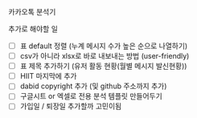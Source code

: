 카카오톡 분석기

추가로 해야할 일

- [ ] 표 default 정렬 (누계 메시지 수가 높은 순으로 나열하기)
- [ ] csv가 아니라 xlsx로 바로 내보내는 방법 (user-friendly)
- [ ] 표 제목 추가하기 (유저 활동 현황(월별 메시지 발신현황))
- [ ] HIIT 마지막에 추가
- [ ] dabid copyright 추가 (및 github 주소까지 추가)
- [ ] 구글시트 or 엑셀로 전용 분석 템플릿 만들어두기
- [ ] 가입일 / 퇴장일 추가할까 고민이됨
